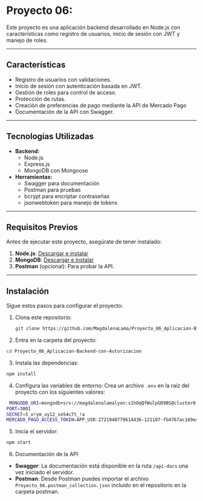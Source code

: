 # Proyecto 06:

Este proyecto es una aplicación backend desarrollado en Node.js con características como registro de usuarios, inicio de sesión con JWT y manejo de roles.

---

## Características

- Registro de usuarios con validaciones.
- Inicio de sesión con autenticación basada en JWT.
- Gestión de roles para control de acceso.
- Protección de rutas.
- Creación de preferencias de pago mediante la API de Mercado Pago
- Documentación de la API con Swagger.

---

## Tecnologías Utilizadas

- **Backend:**
  - Node.js
  - Express.js
  - MongoDB con Mongoose
- **Herramientas:**
  - Swagger para documentación
  - Postman para pruebas
  - bcrypt para encriptar contraseñas
  - jsonwebtoken para manejo de tokens

---

## Requisitos Previos

Antes de ejecutar este proyecto, asegúrate de tener instalado:

1. **Node.js**: [Descargar e instalar](https://nodejs.org/)
2. **MongoDB**: [Descargar e instalar](https://www.mongodb.com/try/download/community)
3. **Postman** (opcional): Para probar la API.

---

## Instalación

Sigue estos pasos para configurar el proyecto:

1. Clona este repositorio:

   ```bash
   git clone https://github.com/MagdalenaLama/Proyecto_06_Aplicacion-Backend-con-Autorizacion

   ```

2. Entra en la carpeta del proyecto:

```bash
cd Proyecto_06_Aplicacion-Backend-con-Autorizacion
```

3. Instala las dependencias:

```bash
npm install
```

4. Configura las variables de entorno:
   Crea un archivo `.env` en la raíz del proyecto con los siguientes valores:

```bash
 MONGODB_URI=mongodb+srv://magdalenalamalyon:s1hOqQfWulpGD9BS@cluster0.gwkmf.mongodb.net/Proyecto6_DB?retryWrites=true&w=majority&appName=Cluster0
PORT=3001
SECRET=S_o!ym_uy12_se54c7t_!a
MERCADO_PAGO_ACCESS_TOKEN=APP_USR-2721948779614436-121107-fb4767ac169e47e047b51f7747dce258-2151819924
```

5. Inicia el servidor:

```bash
npm start
```

6. Documentación de la API

- **Swagger**: La documentación está disponible en la ruta `/api-docs` una vez iniciado el servidor.
- **Postman**: Desde Postman puedes importar el archivo `Proyecto_06.postman_collection.json` incluido en el repositorio en la carpeta postman.
